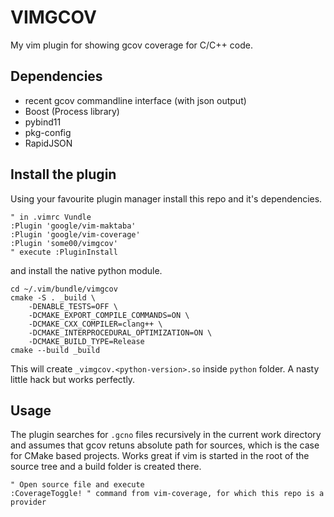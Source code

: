 # VIMGCOV
My vim plugin for showing gcov coverage for C/C++ code.

## Dependencies
- recent gcov commandline interface (with json output)
- Boost (Process library)
- pybind11
- pkg-config
- RapidJSON
## Install the plugin
Using your favourite plugin manager install this repo and it's dependencies.
```
" in .vimrc Vundle
:Plugin 'google/vim-maktaba'
:Plugin 'google/vim-coverage'
:Plugin 'some00/vimgcov'
" execute :PluginInstall
```
and install the native python module.
```
cd ~/.vim/bundle/vimgcov
cmake -S . _build \
	-DENABLE_TESTS=OFF \
	-DCMAKE_EXPORT_COMPILE_COMMANDS=ON \
	-DCMAKE_CXX_COMPILER=clang++ \
	-DCMAKE_INTERPROCEDURAL_OPTIMIZATION=ON \
	-DCMAKE_BUILD_TYPE=Release
cmake --build _build
```
This will create `_vimgcov.<python-version>.so` inside `python` folder. A nasty little hack but works perfectly.

## Usage
The plugin searches for `.gcno` files recursively in the current work directory and assumes that gcov retuns absolute path for sources, which is the case for CMake based projects. Works great if vim is started in the root of the source tree and a build folder is created there.
```
" Open source file and execute
:CoverageToggle! " command from vim-coverage, for which this repo is a provider
```

